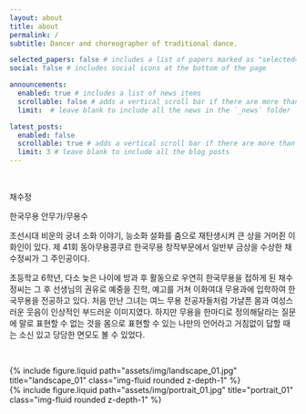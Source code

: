 ```yaml
---
layout: about
title: about
permalink: /
subtitle: Dancer and choreographer of traditional dance.

selected_papers: false # includes a list of papers marked as "selected={true}"
social: false # includes social icons at the bottom of the page

announcements:
  enabled: true # includes a list of news items
  scrollable: false # adds a vertical scroll bar if there are more than 3 news items
  limit:  # leave blank to include all the news in the `_news` folder

latest_posts:
  enabled: false
  scrollable: true # adds a vertical scroll bar if there are more than 3 new posts items
  limit: 3 # leave blank to include all the blog posts
---
```


&nbsp;

<p class="noto-sans-kr mb-1">채수정</p>

<p class="post-description">한국무용 안무가/무용수</p>

조선시대 비운의 궁녀 소화 이야기, 능소화 설화를 춤으로 재탄생시켜 큰 상을 거머쥔 이화인이 있다.
제 41회 동아무용콩쿠르 한국무용 창작부문에서 일반부 금상을 수상한 채수정씨가 그 주인공이다.

초등학교 6학년, 다소 늦은 나이에 방과 후 활동으로 우연히 한국무용을 접하게 된 채수정씨는 그 후 선생님의 권유로 예중을 진학, 예고를 거쳐 이화여대 무용과에 입학하여 한국무용을 전공하고 있다.
처음 만난 그녀는 여느 무용 전공자들처럼 가냘픈 몸과 여성스러운 웃음이 인상적인 부드러운 이미지였다.
하지만 무용을 한마디로 정의해달라는 질문에 말로 표현할 수 없는 것을 몸으로 표현할 수 있는 나만의 언어라고 거침없이 답할 때는 소신 있고 당당한 면모도 볼 수 있었다.

&nbsp;

<div class="row justify-content-sm-center">
    <div class="col-sm-8 mt-3 mt-md-0">
        {% include figure.liquid path="assets/img/landscape_01.jpg" title="landscape_01" class="img-fluid rounded z-depth-1" %}
    </div>
    <div class="col-sm-4 mt-3 mt-md-0">
        {% include figure.liquid path="assets/img/portrait_01.jpg" title="portrait_01" class="img-fluid rounded z-depth-1" %}
    </div>
</div>

&nbsp;
